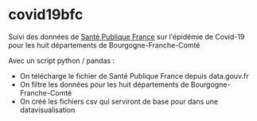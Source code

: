 # covid19bfc
Suivi des données de [Santé Publique France](https://www.data.gouv.fr/fr/datasets/donnees-hospitalieres-relatives-a-lepidemie-de-covid-19/) sur l'épidémie de Covid-19 pour les huit départements de Bourgogne-Franche-Comté

Avec un script python / pandas :
* On télécharge le fichier de Santé Publique France depuis data.gouv.fr
* On filtre les données pour les huit départements de Bourgogne-Franche-Comté
* On créé les fichiers csv qui serviront de base pour dans une datavisualisation
